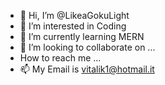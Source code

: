 - 👋 Hi, I’m @LikeaGokuLight
- 👀 I’m interested in Coding
- 🌱 I’m currently learning MERN
- 💞️ I’m looking to collaborate on ...
- How to reach me ...
- 📫 My Email is vitalik1@hotmail.it

<!---
LikeaGokuLight/LikeaGokuLight is a ✨ special ✨ repository because its `README.md` (this file) appears on your GitHub profile.
You can click the Preview link to take a look at your changes.
--->
